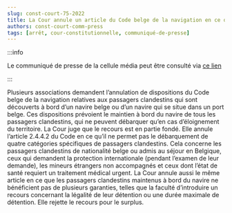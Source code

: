 ```yaml
---   
slug: const-court-75-2022
title: La Cour annule un article du Code belge de la navigation en ce qu’il empêche le débarquement de certains passagers clandestins découverts à bord d’un navire et en ce qu’il ne prévoit pas de garanties pour le maintien à bord
authors: const-court-comm-press
tags: [arrêt, cour-constitutionnelle, communiqué-de-presse]
---
```


:::info

Le communiqué de presse de la cellule média peut être consulté via [ce lien](https://www.const-court.be/public/f/2022/2022-075f-info.pdf) 

:::

Plusieurs associations demandent l’annulation de dispositions du Code belge de la navigation relatives aux passagers clandestins qui sont découverts à bord d’un navire belge ou d’un navire qui se situe dans un port belge. Ces dispositions prévoient le maintien à bord du navire de tous les passagers clandestins, qui ne peuvent débarquer qu’en cas d’éloignement du territoire.La Cour juge que le recours est en partie fondé. Elle annule l’article 2.4.4.2 du Code en ce qu’il ne permet pas le débarquement de quatre catégories spécifiques de passagers clandestins. Cela concerne les passagers clandestins de nationalité belge ou admis au séjour en Belgique, ceux qui demandent la protection internationale (pendant l’examen de leur demande), les mineurs étrangers non accompagnés et ceux dont l’état de santé requiert un traitement médical urgent. La Cour annule aussi le même article en ce que les passagers clandestins maintenus à bord du navire ne bénéficient pas de plusieurs garanties, telles que la faculté d’introduire un recours concernant la légalité de leur détention ou une durée maximale de détention. Elle rejette le recours pour le surplus.
